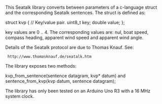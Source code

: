 This Seatalk library converts between parameters of a c-language struct and the corresponding Seatalk sentences.  The struct is defined as:

struct kvp { // Key/value pair.
  uint8_t key;
  double value;
};

key values are 0 .. 4.  The corresponding values are: nul, boat speed, compass heading, apparent wind speed and apparent wind angle.

Details of the Seatalk protocol are due to Thomas Knauf.  See:

     http://www.thomasknauf.de/seatalk.htm

The library exposes two methods:

kvp_from_sentence(sentence datagram, kvp* datum) and
sentence_from_kvp(kvp datum, sentence datagram);

The library has only been tested on an Arduino Uno R3 with a 16 MHz system clock.
